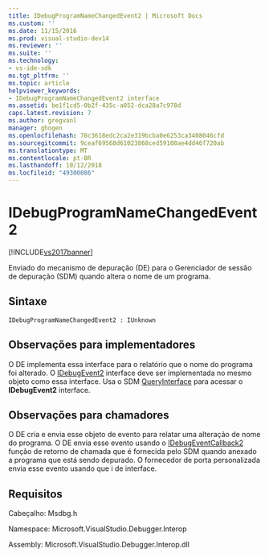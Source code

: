 ```yaml
---
title: IDebugProgramNameChangedEvent2 | Microsoft Docs
ms.custom: ''
ms.date: 11/15/2016
ms.prod: visual-studio-dev14
ms.reviewer: ''
ms.suite: ''
ms.technology:
- vs-ide-sdk
ms.tgt_pltfrm: ''
ms.topic: article
helpviewer_keywords:
- IDebugProgramNameChangedEvent2 interface
ms.assetid: be1f1cd5-0b2f-435c-a052-dca28a7c978d
caps.latest.revision: 7
ms.author: gregvanl
manager: ghogen
ms.openlocfilehash: 78c3618edc2ca2e319bcba0e6253ca3408046cfd
ms.sourcegitcommit: 9ceaf69568d61023868ced59108ae4dd46f720ab
ms.translationtype: MT
ms.contentlocale: pt-BR
ms.lasthandoff: 10/12/2018
ms.locfileid: "49300086"
---
```

# <a name="idebugprogramnamechangedevent2"></a>IDebugProgramNameChangedEvent2
[!INCLUDE[vs2017banner](../../../includes/vs2017banner.md)]

Enviado do mecanismo de depuração (DE) para o Gerenciador de sessão de depuração (SDM) quando altera o nome de um programa.  
  
## <a name="syntax"></a>Sintaxe  
  
```  
IDebugProgramNameChangedEvent2 : IUnknown  
```  
  
## <a name="notes-for-implementers"></a>Observações para implementadores  
 O DE implementa essa interface para o relatório que o nome do programa foi alterado. O [IDebugEvent2](../../../extensibility/debugger/reference/idebugevent2.md) interface deve ser implementada no mesmo objeto como essa interface. Usa o SDM [QueryInterface](http://msdn.microsoft.com/library/62fce95e-aafa-4187-b50b-e6611b74c3b3) para acessar o **IDebugEvent2** interface.  
  
## <a name="notes-for-callers"></a>Observações para chamadores  
 O DE cria e envia esse objeto de evento para relatar uma alteração de nome do programa. O DE envia esse evento usando o [IDebugEventCallback2](../../../extensibility/debugger/reference/idebugeventcallback2.md) função de retorno de chamada que é fornecida pelo SDM quando anexado a programa que está sendo depurado. O fornecedor de porta personalizada envia esse evento usando que i de interface.  
  
## <a name="requirements"></a>Requisitos  
 Cabeçalho: Msdbg.h  
  
 Namespace: Microsoft.VisualStudio.Debugger.Interop  
  
 Assembly: Microsoft.VisualStudio.Debugger.Interop.dll

